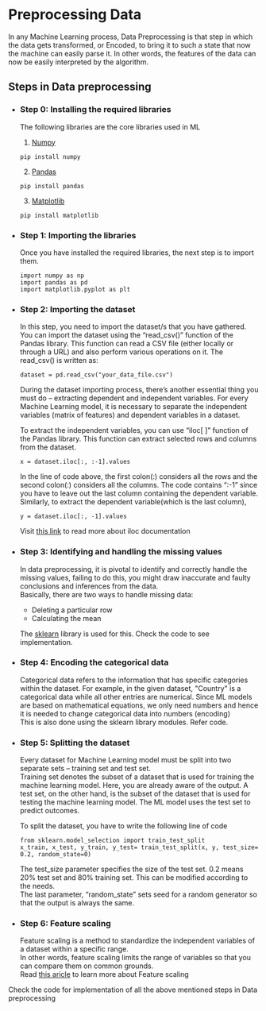 # Preprocessing Data
In any Machine Learning process, Data Preprocessing is that step in which the data gets transformed, or Encoded, to bring it to such a state that now the machine can easily parse it. In other words, the features of the data can now be easily interpreted by the algorithm.

## Steps in Data preprocessing
* ### Step 0: Installing the required libraries  
  The following libraries are the core libraries used in ML    
  1. [Numpy](https://numpy.org/)  
  ```
  pip install numpy
  ```
  2. [Pandas](https://pandas.pydata.org/)  
  ```
  pip install pandas
  ```
  3. [Matplotlib](https://matplotlib.org/)
  ```
  pip install matplotlib
  ```
  
* ### Step 1: Importing the libraries  
  Once you have installed the required libraries, the next step is to import them.    
  ```
  import numpy as np
  import pandas as pd
  import matplotlib.pyplot as plt
  ```
  
* ### Step 2: Importing the dataset   
  In this step, you need to import the dataset/s that you have gathered.  
  You can import the dataset using the “read_csv()” function of the Pandas library. This function can read a CSV file (either locally or through a URL) and also perform various     operations on it. The read_csv() is written as:
  ```
  dataset = pd.read_csv("your_data_file.csv")
  ```
  During the dataset importing process, there’s another essential thing you must do – extracting dependent and independent variables. For every Machine Learning model, it is     necessary to separate the independent variables (matrix of features) and dependent variables in a dataset.  
  
  To extract the independent variables, you can use “iloc[ ]” function of the Pandas library. This function can extract selected rows and columns from the dataset.
  ```
  x = dataset.iloc[:, :-1].values
  ```
  In the line of code above, the first colon(:) considers all the rows and the second colon(:) considers all the columns. The code contains “:-1” since you have to leave out the last column containing the dependent variable.  
  Similarly, to extract the dependent variable(which is the last column),
  ```
  y = dataset.iloc[:, -1].values
  ```
  Visit [this link](https://pandas.pydata.org/pandas-docs/stable/reference/api/pandas.DataFrame.iloc.html) to read more about iloc documentation  
  
* ### Step 3: Identifying and handling the missing values    
  In data preprocessing, it is pivotal to identify and correctly handle the missing values, failing to do this, you might draw inaccurate and faulty conclusions and inferences from the data.  
  Basically, there are two ways to handle missing data:
   * Deleting a particular row 
   * Calculating the mean  
   
  The [sklearn](https://scikit-learn.org/stable/) library is used for this. Check the code to see implementation.  
  
* ### Step 4: Encoding the categorical data  
  Categorical data refers to the information that has specific categories within the dataset. For example, in the given dataset, "Country" is a categorical data while all other entries are numerical. Since ML models are based on mathematical equations, we only need numbers and hence it is needed to change categorical data into numbers (encoding)  
  This is also done using the sklearn library modules. Refer code.   
  
* ### Step 5: Splitting the dataset  
  Every dataset for Machine Learning model must be split into two separate sets – training set and test set.  
  Training set denotes the subset of a dataset that is used for training the machine learning model. Here, you are already aware of the output. A test set, on the other hand, is the subset of the dataset that is used for testing the machine learning model. The ML model uses the test set to predict outcomes.  
  
   To split the dataset, you have to write the following line of code
   ```
   from sklearn.model_selection import train_test_split  
   x_train, x_test, y_train, y_test= train_test_split(x, y, test_size= 0.2, random_state=0) 
   ```
   The test_size parameter specifies the size of the test set. 0.2 means 20% test set and 80% training set. This can be modified according to the needs.  
   The last parameter, “random_state” sets seed for a random generator so that the output is always the same.   
   
* ### Step 6: Feature scaling  
  Feature scaling is a method to standardize the independent variables of a dataset within a specific range.  
  In other words, feature scaling limits the range of variables so that you can compare them on common grounds.  
  Read [this aricle](https://towardsdatascience.com/all-about-feature-scaling-bcc0ad75cb35) to learn more about Feature scaling  

Check the code for implementation of all the above mentioned steps in Data preprocessing
  
  

